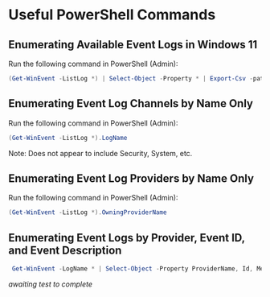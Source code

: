 # Useful PowerShell Commands


## Enumerating Available Event Logs in Windows 11

Run the following command in PowerShell (Admin):

```PowerShell
(Get-WinEvent -ListLog *) | Select-Object -Property * | Export-Csv -path Windows11Events.csv -NoTypeInformation
```

## Enumerating Event Log Channels by Name Only

Run the following command in PowerShell (Admin):

```PowerShell
(Get-WinEvent -ListLog *).LogName
```
Note: Does not appear to include Security, System, etc.

## Enumerating Event Log Providers by Name Only

Run the following command in PowerShell (Admin):

```PowerShell
(Get-WinEvent -ListLog *).OwningProviderName
```
## Enumerating Event Logs by Provider, Event ID, and Event Description

```PowerShell
 Get-WinEvent -LogName * | Select-Object -Property ProviderName, Id, Message | Export-Csv Windows11EventsProviderIDDescription.csv -NoTypeInformation
```

*awaiting test to complete*
